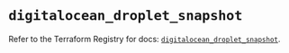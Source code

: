 # `digitalocean_droplet_snapshot`

Refer to the Terraform Registry for docs: [`digitalocean_droplet_snapshot`](https://registry.terraform.io/providers/digitalocean/digitalocean/2.46.1/docs/resources/droplet_snapshot).
